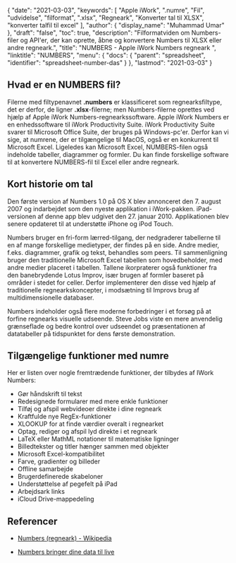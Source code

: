 {
  "date": "2021-03-03",
  "keywords": [
"Apple iWork",
".numre",
"Fil",
"udvidelse",
"filformat",
".xlsx",
"Regneark",
"Konverter tal til XLSX",
"konverter talfil til excel"
],
  "author": {
    "display_name": "Muhammad Umar"
},
  "draft": "false",
  "toc": true,
  "description": "Filformatviden om Numbers-filer og API'er, der kan oprette, åbne og konvertere Numbers til XLSX eller andre regneark.",
  "title": "NUMBERS - Apple iWork Numbers regneark ",
  "linktitle": "NUMBERS",
  "menu": {
    "docs": {
      "parent": "spreadsheet",
      "identifier": "spreadsheet-number-das"
}
},
  "lastmod": "2021-03-03"
}

## Hvad er en NUMBERS fil? ##

Filerne med filtypenavnet **.numbers** er klassificeret som regnearksfiltype, det er derfor, de ligner **.xlsx**-filerne; men Numbers-filerne oprettes ved hjælp af Apple iWork Numbers-regnearkssoftware. Apple iWork Numbers er en enhedssoftware til iWork Productivity Suite. iWork Productivity Suite svarer til Microsoft Office Suite, der bruges på Windows-pc'er. Derfor kan vi sige, at numrene, der er tilgængelige til MacOS, også er en konkurrent til Microsoft Excel. Ligeledes kan Microsoft Excel, NUMBERS-filen også indeholde tabeller, diagrammer og formler. Du kan finde forskellige software til at konvertere NUMBERS-fil til Excel eller andre regneark.


## Kort historie om tal ##

Den første version af Numbers 1.0 på OS X blev annonceret den 7. august 2007 og indarbejdet som den nyeste applikation i iWork-pakken. iPad-versionen af denne app blev udgivet den 27. januar 2010. Applikationen blev senere opdateret til at understøtte iPhone og iPod Touch.

Numbers bruger en fri-form lærred-tilgang, der nedgraderer tabellerne til en af mange forskellige medietyper, der findes på en side. Andre medier, f.eks. diagrammer, grafik og tekst, behandles som peers. Til sammenligning bruger den traditionelle Microsoft Excel tabellen som hovedbeholder, med andre medier placeret i tabellen. Tallene ikorpraterer også funktioner fra den banebrydende Lotus Improv, især brugen af formler baseret på områder i stedet for celler. Derfor implementerer den disse ved hjælp af traditionelle regnearkskoncepter, i modsætning til Improvs brug af multidimensionelle databaser.

Numbers indeholder også flere moderne forbedringer i et forsøg på at forfine regnearks visuelle udseende. Steve Jobs viste en mere anvendelig grænseflade og bedre kontrol over udseendet og præsentationen af datatabeller på tidspunktet for dens første demonstration.

## Tilgængelige funktioner med numre ##
Her er listen over nogle fremtrædende funktioner, der tilbydes af IWork Numbers:

- Gør håndskrift til tekst
- Redesignede formularer med mere enkle funktioner
- Tilføj og afspil webvideoer direkte i dine regneark
- Kraftfulde nye RegEx-funktioner
- XLOOKUP for at finde værdier overalt i regnearket
- Optag, rediger og afspil lyd direkte i et regneark
- LaTeX eller MathML notationer til matematiske ligninger
- Billedtekster og titler hænger sammen med objekter
- Microsoft Excel-kompatibilitet
- Farve, gradienter og billeder
- Offline samarbejde
- Brugerdefinerede skabeloner
- Understøttelse af pegefelt på iPad
- Arbejdsark links
- iCloud Drive-mappedeling


## Referencer ##

* [Numbers (regneark) - Wikipedia](https://en.wikipedia.org/wiki/Numbers_(regneark))

* [Numbers bringer dine data til live](https://www.apple.com/numbers/)



